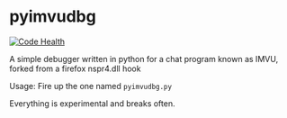 pyimvudbg 
=========
[![Code Health](https://landscape.io/github/0xicl33n/pyimvudbg/master/landscape.svg?style=flat)](https://landscape.io/github/0xicl33n/pyimvudbg/master)

A simple debugger written in python for a chat program known as IMVU, forked from a firefox nspr4.dll hook

Usage:
Fire up the one named `pyimvudbg.py`

Everything is experimental and breaks often.
